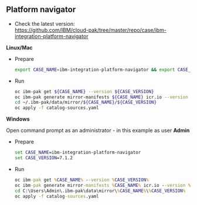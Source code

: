 ## Platform navigator

  - Check the latest version:<br>
    https://github.com/IBM/cloud-pak/tree/master/repo/case/ibm-integration-platform-navigator


**Linux/Mac**

  - Prepare
    ```sh
    export CASE_NAME=ibm-integration-platform-navigator && export CASE_VERSION=7.1.2
    ```
  - Run
    ```sh
    oc ibm-pak get ${CASE_NAME} --version ${CASE_VERSION}
    oc ibm-pak generate mirror-manifests ${CASE_NAME} icr.io --version ${CASE_VERSION}
    cd ~/.ibm-pak/data/mirror/${CASE_NAME}/${CASE_VERSION}
    oc apply -f catalog-sources.yaml
    ```

**Windows**

Open command prompt as an administrator - in this example as user **Admin**

  - Prepare
    ```bat
    set CASE_NAME=ibm-integration-platform-navigator
    set CASE_VERSION=7.1.2
    ```
  - Run
    ```bat
    oc ibm-pak get %CASE_NAME% --version %CASE_VERSION%
    oc ibm-pak generate mirror-manifests %CASE_NAME% icr.io --version %CASE_VERSION%
    cd C:\Users\Admin\.ibm-pak\data\mirror\%CASE_NAME%\%CASE_VERSION%
    oc apply -f catalog-sources.yaml
    ```

  <!-- TODO: Screenshots that show catalog importing process -->
